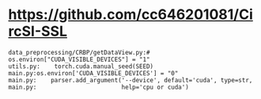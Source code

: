 # https://github.com/cc646201081/CircSI-SSL

```console
data_preprocessing/CRBP/getDataView.py:# os.environ["CUDA_VISIBLE_DEVICES"] = "1"
utils.py:    torch.cuda.manual_seed(SEED)
main.py:os.environ['CUDA_VISIBLE_DEVICES'] = "0"
main.py:    parser.add_argument('--device', default='cuda', type=str,
main.py:                        help='cpu or cuda')

```
